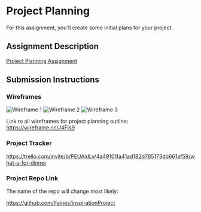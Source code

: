 # Project Planning
For this assignment, you'll create some initial plans for your project.

## Assignment Description
[Project Planning Assignment](https://education.launchcode.org/liftoff/assignments/planning/)

## Submission Instructions

### Wireframes

![Wireframe 1](https://myeclecticportfolio.files.wordpress.com/2019/05/wireframe2.png)
![Wireframe 2](https://myeclecticportfolio.files.wordpress.com/2019/05/wireframe1.png)
![Wireframe 3](https://myeclecticportfolio.files.wordpress.com/2019/05/wireframe1.png)


Link to all wireframes for project planning outline:
https://wireframe.cc/J4Fis9

### Project Tracker

https://trello.com/invite/b/PEUAldLv/4a49101fa41ad182d785173db661af59/what-s-for-dinner


### Project Repo Link

The name of the repo will change most likely:

https://github.com/lfaines/inspirationProject

